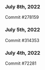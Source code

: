 ### July 8th, 2022

Commit #278159

### July 5th, 2022

Commit #314353


### July 4th, 2022

Commit #72281
